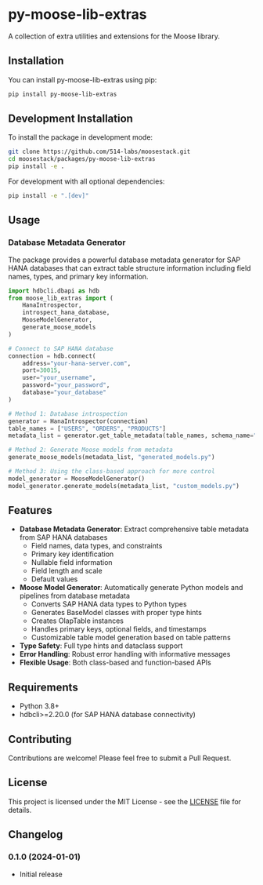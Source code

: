 # py-moose-lib-extras

A collection of extra utilities and extensions for the Moose library.

## Installation

You can install py-moose-lib-extras using pip:

```bash
pip install py-moose-lib-extras
```

## Development Installation

To install the package in development mode:

```bash
git clone https://github.com/514-labs/moosestack.git
cd moosestack/packages/py-moose-lib-extras
pip install -e .
```

For development with all optional dependencies:

```bash
pip install -e ".[dev]"
```

## Usage

### Database Metadata Generator

The package provides a powerful database metadata generator for SAP HANA databases that can extract table structure information including field names, types, and primary key information.

```python
import hdbcli.dbapi as hdb
from moose_lib_extras import (
    HanaIntrospector, 
    introspect_hana_database,
    MooseModelGenerator,
    generate_moose_models
)

# Connect to SAP HANA database
connection = hdb.connect(
    address="your-hana-server.com",
    port=30015,
    user="your_username",
    password="your_password",
    database="your_database"
)

# Method 1: Database introspection
generator = HanaIntrospector(connection)
table_names = ["USERS", "ORDERS", "PRODUCTS"]
metadata_list = generator.get_table_metadata(table_names, schema_name="YOUR_SCHEMA")

# Method 2: Generate Moose models from metadata
generate_moose_models(metadata_list, "generated_models.py")

# Method 3: Using the class-based approach for more control
model_generator = MooseModelGenerator()
model_generator.generate_models(metadata_list, "custom_models.py")
```

## Features

- **Database Metadata Generator**: Extract comprehensive table metadata from SAP HANA databases
  - Field names, data types, and constraints
  - Primary key identification
  - Nullable field information
  - Field length and scale
  - Default values
- **Moose Model Generator**: Automatically generate Python models and pipelines from database metadata
  - Converts SAP HANA data types to Python types
  - Generates BaseModel classes with proper type hints
  - Creates OlapTable instances
  - Handles primary keys, optional fields, and timestamps
  - Customizable table model generation based on table patterns
- **Type Safety**: Full type hints and dataclass support
- **Error Handling**: Robust error handling with informative messages
- **Flexible Usage**: Both class-based and function-based APIs

## Requirements

- Python 3.8+
- hdbcli>=2.20.0 (for SAP HANA database connectivity)

## Contributing

Contributions are welcome! Please feel free to submit a Pull Request.

## License

This project is licensed under the MIT License - see the [LICENSE](LICENSE) file for details.

## Changelog

### 0.1.0 (2024-01-01)

- Initial release
